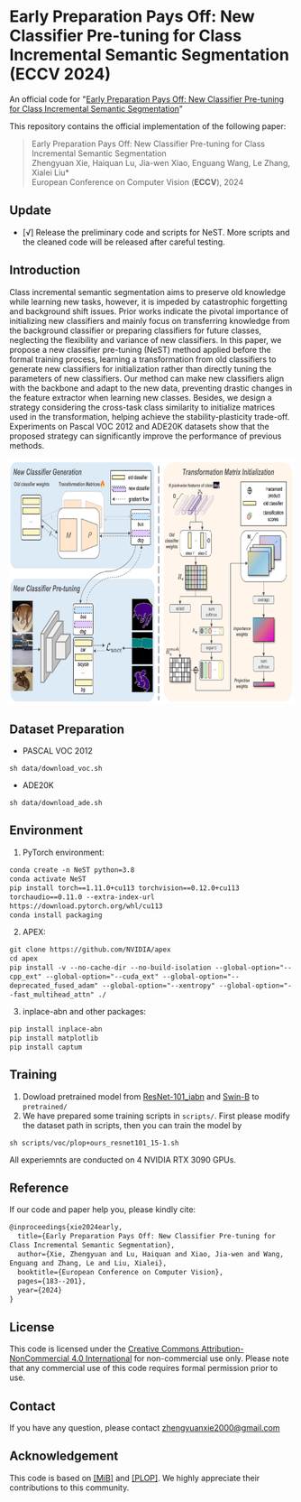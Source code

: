 # Early Preparation Pays Off: New Classifier Pre-tuning for Class Incremental Semantic Segmentation (ECCV 2024)

An official code for "[Early Preparation Pays Off: New Classifier Pre-tuning for Class Incremental Semantic Segmentation](https://arxiv.org/abs/2407.14142)"

This repository contains the official implementation of the following paper:

> Early Preparation Pays Off: New Classifier Pre-tuning for Class Incremental Semantic Segmentation<br>Zhengyuan Xie, Haiquan Lu, Jia-wen Xiao, Enguang Wang, Le Zhang, Xialei Liu\*<br>European Conference on Computer Vision (**ECCV**), 2024<br>
## Update
- [√] Release the preliminary code and scripts for NeST. More scripts and the cleaned code will be released after careful testing.

## Introduction
Class incremental semantic segmentation aims to preserve old knowledge while learning new tasks, however, it is impeded by catastrophic forgetting and background shift issues. Prior works indicate the pivotal importance of initializing new classifiers and mainly focus on transferring knowledge from the background classifier or preparing classifiers for future classes, neglecting the flexibility and variance of new classifiers. In this paper, we propose a new classifier pre-tuning (NeST) method applied before the formal training process, learning a transformation from old classifiers to generate new classifiers for initialization rather than directly tuning the parameters of new classifiers. Our method can make new classifiers align with the backbone and adapt to the new data, preventing drastic changes in the feature extractor when learning new classes. Besides, we design a strategy considering the cross-task class similarity to initialize matrices used in the transformation, helping achieve the stability-plasticity trade-off. Experiments on Pascal VOC 2012 and ADE20K datasets show that the proposed strategy can significantly improve the performance of previous methods. 
<p align="center">
<img src="assert/github_NEST_system_design.png" alt="Image description" width="776.16" height="435.6">
</p>

## Dataset Preparation

- PASCAL VOC 2012

```
sh data/download_voc.sh
```

- ADE20K

```
sh data/download_ade.sh
```

## Environment

1. PyTorch environment:

```
conda create -n NeST python=3.8
conda activate NeST
pip install torch==1.11.0+cu113 torchvision==0.12.0+cu113 torchaudio==0.11.0 --extra-index-url https://download.pytorch.org/whl/cu113
conda install packaging
```

2. APEX:

```
git clone https://github.com/NVIDIA/apex
cd apex
pip install -v --no-cache-dir --no-build-isolation --global-option="--cpp_ext" --global-option="--cuda_ext" --global-option="--deprecated_fused_adam" --global-option="--xentropy" --global-option="--fast_multihead_attn" ./
```

3. inplace-abn and other packages:

```
pip install inplace-abn
pip install matplotlib
pip install captum
```

## Training

1. Dowload pretrained model from [ResNet-101_iabn](https://github.com/arthurdouillard/CVPR2021_PLOP/releases/download/v1.0/resnet101_iabn_sync.pth.tar) and [Swin-B](https://github.com/SwinTransformer/storage/releases/download/v1.0.0/swin_base_patch4_window12_384.pth) to ```pretrained/```
2. We have prepared some training scripts in ```scripts/```. First please modify the dataset path in scripts, then you can train the model by

```
sh scripts/voc/plop+ours_resnet101_15-1.sh
```
All experiemnts are conducted on 4 NVIDIA RTX 3090 GPUs.

## Reference

If our code and paper help you, please kindly cite:

```
@inproceedings{xie2024early,
  title={Early Preparation Pays Off: New Classifier Pre-tuning for Class Incremental Semantic Segmentation},
  author={Xie, Zhengyuan and Lu, Haiquan and Xiao, Jia-wen and Wang, Enguang and Zhang, Le and Liu, Xialei},
  booktitle={European Conference on Computer Vision},
  pages={183--201},
  year={2024}
}
```

## License
This code is licensed under the [Creative Commons Attribution-NonCommercial 4.0 International](https://creativecommons.org/licenses/by-nc/4.0/) for non-commercial use only.
Please note that any commercial use of this code requires formal permission prior to use.

## Contact

If you have any question, please contact <a href="zhengyuanxie2000@gmail.com">zhengyuanxie2000@gmail.com</a> 

## Acknowledgement

This code is based on [[MiB]](https://github.com/fcdl94/MiB) and [[PLOP]](https://github.com/arthurdouillard/CVPR2021_PLOP). We highly appreciate their contributions to this community.
